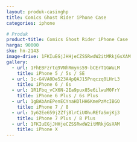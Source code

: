 ```yaml
---
layout: produk-casinghp
title: Comics Ghost Rider iPhone Case
categories: iphone

# Produk
product-title: Comics Ghost Rider iPhone Case
harga: 90000
sku: hn-2143
image-drive: 1FKIuEGjJHHjeCZSSRwdW2itMRkjGsXAM
gallery:
  - url: 1FhEBFzrtq9VNhRmyns59-bCErT1GWuLM
    title: iPhone 5 / 5s / SE
  - url: 1c-G4VA0De523A4pQAJ15Pnqczq0LHrL3
    title: iPhone 6 / 6s
  - url: 1R1Fbq_vCX6N-2Ea9pux85e6ilwuM0FrY
    title: iPhone 6 Plus / 6s Plus
  - url: 1gBAbAnEPenECYnaHDlHH6KmePzMcIBGO
    title: iPhone 7 / 8
  - url: 1y62Ee659j2Zfj8lrCiUOhuREfaSmjKj3
    title: iPhone 7 Plus / 8 Plus
  - url: 1FKIuEGjJHHjeCZSSRwdW2itMRkjGsXAM
    title: iPhone X
---
```

